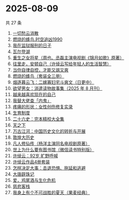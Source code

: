 # 2025-08-09

共 27 条

<!-- BEGIN WEREAD -->
<!-- 最后更新时间 2025-08-09 18:09:17 +0800 -->
1. [一切愁云消散](https://weread.qq.com/web/bookDetail/d9232980813aba15cg019ab1)
1. [燃烧的蜂鸟.时空追凶1990](https://weread.qq.com/web/bookDetail/80132030813aba32fg018dd6)
1. [我在监狱服刑的日子](https://weread.qq.com/web/bookDetail/e4932260813aba336g01118d)
1. [瓦尔登湖](https://weread.qq.com/web/bookDetail/4ad32b30813aba337g0138ea)
1. [重生之女将星（周也、丞磊主演电视剧《锦月如歌》原著）](https://weread.qq.com/web/bookDetail/4a7325e0717e768a4a72aef)
1. [往里走，安顿自己（许倬云写给年轻人的生活智慧）](https://weread.qq.com/web/bookDetail/80032d40813ab71b8g012ac6)
1. [当你自律自控，才能又飒又爽](https://weread.qq.com/web/bookDetail/88432b20813ab7fa4g010f4b)
1. [燃烧的蜂鸟（套装全三册）](https://weread.qq.com/web/bookDetail/48a32180813aba330g011ad1)
1. [烟逐暮云飞：二嫁寡妇宅斗爽文（日更中）](https://weread.qq.com/web/bookDetail/8d632c90813aba372g013c37)
1. [欲望男女：消遣读物故事集（2025 年 8 月刊）](https://weread.qq.com/web/bookDetail/a81322d0813aba32ag0106d8)
1. [越来越喜欢现在的自己](https://weread.qq.com/web/bookDetail/b4b32c60813ab8696g010eff)
1. [我替大佬查「内鬼」](https://weread.qq.com/web/bookDetail/9f832df0813aba2fcg0127d9)
1. [疼痛的形状：女性创伤修复实录](https://weread.qq.com/web/bookDetail/17c32790813aba136g0195b7)
1. [生育制度](https://weread.qq.com/web/bookDetail/f9132af07165a293f91a6ec)
1. [二十六史：完本精校大全集](https://weread.qq.com/web/bookDetail/6e63247072a6d30d6e6d432)
1. [天之下](https://weread.qq.com/web/bookDetail/4de326a0721770aa4de95f4)
1. [万古江河：中国历史文化的转折与开展](https://weread.qq.com/web/bookDetail/bad3259071918743bad1ec8)
1. [敦煌大历史](https://weread.qq.com/web/bookDetail/c4832a70813ab76a1g0188fb)
1. [凡人修仙传（杨洋主演同名电视剧原著）](https://weread.qq.com/web/bookDetail/f8932040571886f89dbe6b5)
1. [世上为什么要有图书馆（微信读书特别版）](https://weread.qq.com/web/bookDetail/8df32450813aba2fcg014514)
1. [许倬云：92岁 旷野呼喊](https://weread.qq.com/web/bookDetail/9f632630813ab9d6ag011c10)
1. [许倬云作品4册套装](https://weread.qq.com/web/bookDetail/4563255072025746456f567)
1. [怎样决定大事：击退恐惧、拖延和逃避](https://weread.qq.com/web/bookDetail/a5332380813ab9fd0g01793a)
1. [大唐辟珠记](https://weread.qq.com/web/bookDetail/1d3328e0813aba2a8g01648a)
1. [爱，鸡尾酒与生化危机](https://weread.qq.com/web/bookDetail/71032a60813ab91feg018273)
1. [慈悲客栈](https://weread.qq.com/web/bookDetail/fae322e0813aba214g01921b)
1. [我身上有个不可战胜的夏天（果麦经典）](https://weread.qq.com/web/bookDetail/160321a0813aba1dfg0109cf)
<!-- END WEREAD -->